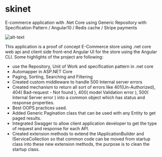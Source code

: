 # skinet
E-commerce application with .Net Core using Generic Repository with Specification Pattern / Angular10 / Redis cache / Stripe payments

![alt-text](https://github.com/tripat86/skinet/blob/master/API/wwwroot/images/products/Shopping_Cart.gif)

This application is a proof of concept E-Commerce store using .net core web api and client side front-end Angular UI for the store using the Angular CLI. Some highlights of the project are following:

- use the Repository, Unit of Work and specification pattern in .net core
- Automapper in ASP.NET Core
- Paging, Sorting, Searching and Filtering
- Created custom middleware to handle 500 Internal server errors
- Created mechanism to return all sort of errors like 401(Un-Authorized), 404( Bad-request - Not found ), 400( model Validation error ), 500( Internal Server error ) into a common object which has status and response properties.
- Best OOPS practices used.
- Added Generic Pagination class that can be used with any Entity to get paged results.
- Integrated Swagger to allow client application developer to get the type of request and response for each API.
- Created extension methods to extend the IApplicationBuilder and IServiceCollection so that common code can be moved from startup class into these new extension methods, the purpose is to clean the startup class.
